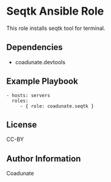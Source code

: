 Seqtk Ansible Role
=========

This role installs seqtk tool for terminal.

Dependencies
------------

- coadunate.devtools

Example Playbook
----------------

    - hosts: servers
      roles:
         - { role: coadunate.seqtk }  

License
-------

CC-BY

Author Information
------------------

Coadunate
